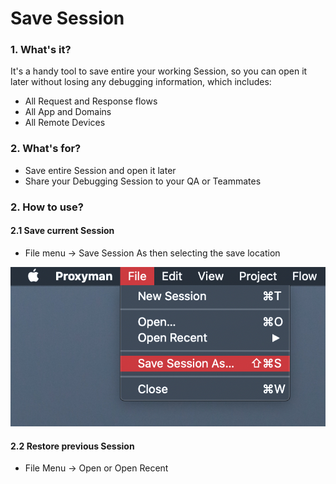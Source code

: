 # Save Session

### 1. What's it?

It's a handy tool to save entire your working Session, so you can open it later without losing any debugging information, which includes:

* All Request and Response flows
* All App and Domains
* All Remote Devices

### 2. What's for?

* Save entire Session and open it later
* Share your Debugging Session to your QA or Teammates

### 2. How to use?

#### 2.1 Save current Session

* File menu -> Save Session As then selecting the save location

![](<../.gitbook/assets/Screen Shot 2020-04-25 at 16.21.50.png>)

#### 2.2 Restore previous Session

* File Menu -> Open or Open Recent
